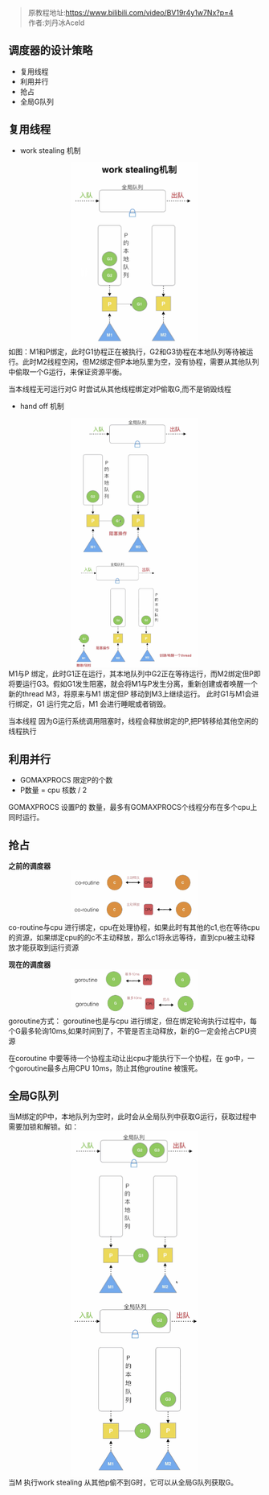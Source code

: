 > 原教程地址:https://www.bilibili.com/video/BV19r4y1w7Nx?p=4 \
> 作者:刘丹冰Aceld
## 调度器的设计策略
* 复用线程
* 利用并行
* 抢占
* 全局G队列

## 复用线程
* work stealing 机制
<img style="display: block; margin: 0 auto;" src="../img/work-stealing.png" width="50%" alt="" />
如图：M1和P绑定，此时G1协程正在被执行，G2和G3协程在本地队列等待被运行。此时M2线程空闲，但M2绑定但P本地队里为空，没有协程，需要从其他队列中偷取一个G运行，来保证资源平衡。

当本线程无可运行对G 时尝试从其他线程绑定对P偷取G,而不是销毁线程

* hand off 机制
<img style="display: block; margin: 0 auto;" src="../img/handoff1.png" width="50%" alt="" />
<img style="display: block; margin: 0 auto;" src="../img/handoff2.png" width="50%" alt="" />
M1与P 绑定，此时G1正在运行，其本地队列中G2正在等待运行，而M2绑定但P即将要运行G3。假如G1发生阻塞，就会将M1与P发生分离，重新创建或者唤醒一个新的thread M3，将原来与M1 绑定但P 移动到M3上继续运行。 此时G1与M1会进行绑定，G1 运行完之后，M1 会进行睡眠或者销毁。

当本线程 因为G运行系统调用阻塞时，线程会释放绑定的P,把P转移给其他空闲的线程执行

## 利用并行
* GOMAXPROCS 限定P的个数
* P数量 = cpu 核数 / 2

GOMAXPROCS 设置P的 数量，最多有GOMAXPROCS个线程分布在多个cpu上同时运行。

## 抢占

**之前的调度器**
<img style="display: block; margin: 0 auto;" src="../img/co-routine-schedule1.png" width="50%" alt="" />
<img style="display: block; margin: 0 auto;" src="../img/co-routine-schedule2.png" width="50%" alt="" />
co-routine与cpu 进行绑定，cpu在处理协程，如果此时有其他的c1,也在等待cpu的资源，如果绑定cpu的的c不主动释放，那么c1将永远等待，直到cpu被主动释放才能获取到运行资源

**现在的调度器**
<img style="display: block; margin: 0 auto;" src="../img/goroutine1.png" width="50%" alt="" />
<img style="display: block; margin: 0 auto;" src="../img/goroutine2.png" width="50%" alt="" />
goroutine方式：
goroutine也是与cpu 进行绑定，但在绑定轮询执行过程中，每个G最多轮询10ms,如果时间到了，不管是否主动释放，新的G一定会抢占CPU资源

在coroutine 中要等待一个协程主动让出cpu才能执行下一个协程，在 go中，一个goroutine最多占用CPU 10ms，防止其他groutine 被饿死。

## 全局G队列
当M绑定的P中，本地队列为空时，此时会从全局队列中获取G运行，获取过程中需要加锁和解锁。如：
<img style="display: block; margin: 0 auto;" src="../img/global-queue1.png" width="50%" alt="" />
<img style="display: block; margin: 0 auto;" src="../img/global-queue2.png" width="50%" alt="" />
当M 执行work stealing 从其他p偷不到G时，它可以从全局G队列获取G。